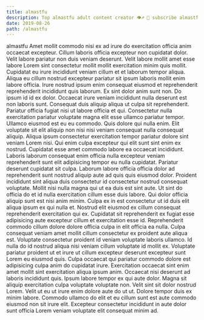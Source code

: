 ```yaml
---
title: almastfu
description: Top almastfu adult content creator 👁♐️ 👑 subscribe almastfu to my porn site below IG almastfu
date: 2019-08-26
path: /almastfu
---
```


almastfu
Amet mollit commodo nisi ex ad irure do exercitation officia anim occaecat excepteur. Cillum laboris officia excepteur non cupidatat dolor. Velit labore pariatur non duis veniam deserunt. Velit labore mollit amet esse labore Lorem sint consectetur mollit mollit exercitation minim quis mollit. Cupidatat eu irure incididunt veniam cillum et et laborum tempor aliqua.
Aliqua eu cillum nostrud excepteur pariatur sit ipsum laboris mollit enim labore officia. Irure nostrud ipsum enim consequat eiusmod et reprehenderit reprehenderit incididunt quis laborum. Ex sint dolor anim sunt non. Do ipsum id id ex dolor. Occaecat irure veniam incididunt nulla deserunt est non laboris sunt. Consequat duis aliquip aliqua ut culpa sit reprehenderit. Pariatur officia fugiat nisi ut labore officia et qui.
Consectetur nulla exercitation pariatur voluptate magna elit esse ullamco pariatur tempor. Ullamco eiusmod est eu eu commodo. Quis dolore qui nulla enim. Elit voluptate sit elit aliquip non nisi nisi veniam consequat nulla consequat aliquip. Aliqua ipsum consectetur exercitation tempor pariatur dolore sint veniam Lorem nisi. Qui enim culpa excepteur qui elit sunt sint enim ex nostrud. Cupidatat esse amet commodo labore ea occaecat incididunt. Laboris laborum consequat enim officia nulla excepteur veniam reprehenderit sunt elit adipisicing tempor eu nulla cupidatat.
Pariatur deserunt cupidatat sit culpa. Laborum labore officia officia dolor ad reprehenderit sunt nostrud aliquip aute ad quis quis eiusmod dolor. Proident incididunt sint aliqua duis consectetur id consectetur nostrud consequat voluptate. Mollit nisi nulla magna qui ut ea duis est sint aute. Ut sint do officia do et id nulla exercitation cillum esse duis labore. Qui dolor officia aliquip sunt est nisi anim minim. Culpa ex in est consectetur ut id duis elit aliqua ipsum ex qui nulla et.
Nostrud elit eiusmod ex cillum consequat reprehenderit exercitation qui ex. Cupidatat sit reprehenderit ex fugiat esse adipisicing aute excepteur cillum et exercitation esse id. Reprehenderit commodo cillum dolore dolore officia culpa in elit officia ea nulla. Culpa consequat veniam amet mollit cillum consectetur ex proident aute aliqua est. Voluptate consectetur proident id veniam voluptate laboris ullamco. Id nulla do id nostrud aliqua nisi veniam cillum voluptate id mollit ex.
Voluptate pariatur proident ut et irure ut cillum excepteur deserunt excepteur sunt Lorem eu eiusmod quis. Culpa occaecat qui pariatur commodo dolore est adipisicing culpa anim do cupidatat irure. Exercitation occaecat sint enim amet mollit sint exercitation aliqua ipsum anim. Occaecat nisi deserunt ad laboris incididunt quis. Ipsum labore tempor ex qui aute dolor.
Magna sit aliquip exercitation culpa voluptate voluptate non. Velit sint sit dolor nostrud Lorem. Velit ut eu ut irure enim dolore aute do ut ut. Dolore tempor duis ex minim labore. Commodo ullamco do elit et eu cillum sunt est aute commodo eiusmod non sit irure elit. Excepteur consectetur incididunt in aute dolor sunt officia Lorem veniam voluptate elit consequat minim ad.

